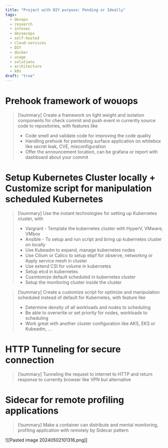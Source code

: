 ```yaml
---
title: "Project with DIY purpose: Pending or Ideally"
tags:
  - devops
  - research
  - infosec
  - devsecops
  - self-hosted
  - cloud-services
  - DIY
  - docker
  - usage
  - solutions
  - architecture
  - k8s
draft: "true"
---
```

# Prehook framework of wouops

>[!summary]
>Create a framework on light weight and isolation components for check commit and push event in currently source code to repositories, with features like
>- Code smell and validate code for improving the code quality
>- Handling prehook for pentesting surface application on whitebox like secret leak, CVE, misconfiguration
>- Offer the announcement location, can be grafana or report with dashboard about your commit

# Setup Kubernetes Cluster locally + Customize script for manipulation scheduled Kubernetes

>[!summary]
>Use the instant technologies for setting up Kubernetes cluster, with
>- Vargrant - Template the kubernetes cluster with HyperV, VMware, VMbox
>- Ansible - To setup and run script and bring up kubernetes cluster on locally
>- Use Kubeadm to expand, manage kubernetes nodes
>- Use Cilium or Calico to setup ebpf for observe, networkng or Apply service mesh in cluster
>- Use extend CSI for volume in kubernetes
>- Setup etcd in kubernetes
>- Cusmtomize default scheduled in kubernetes cluster
>- Setup the monitoring cluster inside the cluster

>[!summary]
>Create a customize script for optimize and manipulation scheduled instead of default for Kubernetes, with feature like
>- Determine density of all workloads and nodes to scheduling
>- Be able to overwrite or set priority for nodes, workloads to scheduling
>- Work great with another cluster configuration like AKS, EKS or Kubeadm, ...

# HTTP Tunneling for secure connection

>[!summary]
>Tunneling the request to internet to HTTP and return response to currently browser like VPN but alternative

# Sidecar for remote profiling applications

>[!summary]
>Make a container can distribute and mental monitoring, profiling application with remotely by Sidecar pattern

![[Pasted image 20240502101316.png]]


